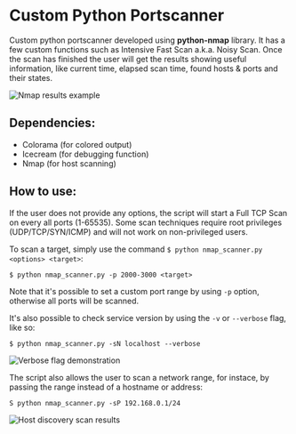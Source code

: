 # Custom Python Portscanner
Custom python portscanner developed using **python-nmap** library. It has a few custom functions such as Intensive Fast Scan a.k.a. Noisy Scan. Once the scan has finished the user will get the results showing useful information, like current time, elapsed scan time, found hosts & ports and their states.

![Nmap results example](https://user-images.githubusercontent.com/64245567/138417446-f79d1d1e-343c-4cf0-b374-3b99f0c3bf40.png)

## Dependencies:
 - Colorama (for colored output)
 - Icecream (for debugging function)
 - Nmap (for host scanning)

## How to use:

If the user does not provide any options, the script will start a Full TCP Scan on every all ports (1-65535).
Some scan techniques require root privileges (UDP/TCP/SYN/ICMP) and will not work on non-privileged users.

To scan a target, simply use the command `$ python nmap_scanner.py <options> <target>`:
  
  `$ python nmap_scanner.py -p 2000-3000 <target>`
  
Note that it's possible to set a custom port range by using `-p` option, otherwise all ports will be scanned.

It's also possible to check service version by using the `-v` or `--verbose` flag, like so:

  `$ python nmap_scanner.py -sN localhost --verbose`
  
  ![Verbose flag demonstration](https://user-images.githubusercontent.com/64245567/138424013-d8dc24d9-1bb7-439a-8d2b-67fc759c8371.png)

The script also allows the user to scan a network range, for instace, by passing the range instead of a hostname or address:

  `S python nmap_scanner.py -sP 192.168.0.1/24`
  
  ![Host discovery scan results](https://user-images.githubusercontent.com/64245567/138426469-08a8d55b-b3ce-4211-8a47-05f159a010a0.png)

